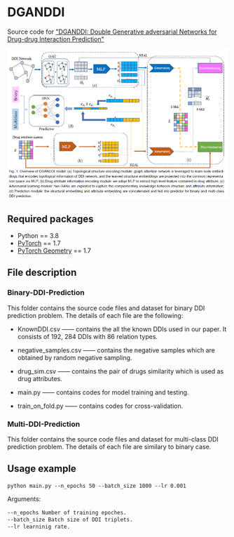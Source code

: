 # DGANDDI
Source code for ["DGANDDI: Double Generative adversarial Networks for Drug-drug Interaction Prediction"](https://ieeexplore.ieee.org/document/9963691)
   
![Overview DGANDDI framework](Framework.png)  

## Required packages
* Python == 3.8
* [PyTorch](https://pytorch.org/) == 1.7
* [PyTorch Geometry](https://pytorch-geometric.readthedocs.io/) == 1.7


## File description
### Binary-DDI-Prediction
This folder contains the source code files and dataset for binary DDI prediction problem. The details of each file are the following:

-  KnownDDI.csv —— contains the all the known DDIs used in our paper. It consists of 192, 284 DDIs with 86 relation types.

-  negative_samples.csv —— contains the negative samples which are obtained by random negative sampling.
 
-  drug_sim.csv —— contains the pair of drugs similarity which is used as drug attributes. 

- main.py —— contains codes for model training and testing.

-  train_on_fold.py —— contains codes for cross-validation.

### Multi-DDI-Prediction
This folder contains the source code files and dataset for multi-class DDI prediction problem. The details of each file are similary to binary case.



## Usage example 
    python main.py --n_epochs 50 --batch_size 1000 --lr 0.001

Arguments:

    --n_epochs Number of training epoches.
    --batch_size Batch size of DDI triplets.
    --lr learninig rate.
 
